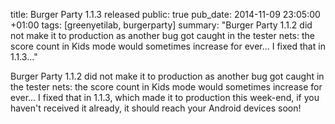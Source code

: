 title: Burger Party 1.1.3 released
public: true
pub_date: 2014-11-09 23:05:00 +01:00
tags: [greenyetilab, burgerparty]
summary: "Burger Party 1.1.2 did not make it to production as another bug got caught in the tester nets: the score count in Kids mode would sometimes increase for ever... I fixed that in 1.1.3..."


Burger Party 1.1.2 did not make it to production as another bug got caught in the tester nets: the score count in Kids mode would sometimes increase for ever... I fixed that in 1.1.3, which made it to production this week-end, if you haven't received it already, it should reach your Android devices soon!
